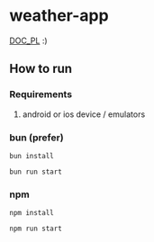 # weather-app

[DOC_PL](https://docs.google.com/document/d/1wkGiZlw1k8_wKJS85ckUiQSur3IDTVoXbrBE3az1R2Y/edit?usp=sharing) :)

## How to run

### Requirements

1. android or ios device / emulators

### bun (prefer)

```
bun install
```
```
bun run start
```

### npm 

```
npm install
```
```
npm run start
```


